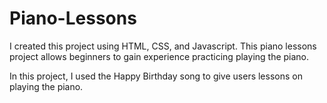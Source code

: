 # Piano-Lessons

I created this project using HTML, CSS, and Javascript. This piano lessons project allows beginners to gain experience practicing playing the piano. 

In this project, I used the Happy Birthday song to give users lessons on playing the piano.
